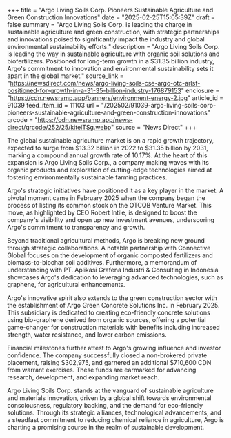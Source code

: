 +++
title = "Argo Living Soils Corp. Pioneers Sustainable Agriculture and Green Construction Innovations"
date = "2025-02-25T15:05:39Z"
draft = false
summary = "Argo Living Soils Corp. is leading the charge in sustainable agriculture and green construction, with strategic partnerships and innovations poised to significantly impact the industry and global environmental sustainability efforts."
description = "Argo Living Soils Corp. is leading the way in sustainable agriculture with organic soil solutions and biofertilizers. Positioned for long-term growth in a $31.35 billion industry, Argo's commitment to innovation and environmental sustainability sets it apart in the global market."
source_link = "https://newsdirect.com/news/argo-living-soils-cse-argo-otc-arlsf-positioned-for-growth-in-a-31-35-billion-industry-176879153"
enclosure = "https://cdn.newsramp.app/banners/environment-energy-2.jpg"
article_id = 91039
feed_item_id = 11103
url = "/202502/91039-argo-living-soils-corp-pioneers-sustainable-agriculture-and-green-construction-innovations"
qrcode = "https://cdn.newsramp.app/news-direct/qrcode/252/25/kitelTSg.webp"
source = "News Direct"
+++

<p>The global sustainable agriculture market is on a rapid growth trajectory, expected to surge from $13.32 billion in 2022 to $31.35 billion by 2031, marking a compound annual growth rate of 10.17%. At the heart of this expansion is Argo Living Soils Corp., a company making waves with its organic products and exploration of cutting-edge technologies aimed at fostering environmentally sustainable farming practices.</p><p>Argo's strategic initiatives have positioned it as a key player in the market. A pivotal moment came in February 2025 when the company began the process of listing its common stock on the OTCQB Venture Market. This move, as highlighted by CEO Robert Intile, is designed to boost the company's visibility and open up new investment avenues, underscoring Argo's commitment to transparency and growth.</p><p>Beyond traditional agricultural methods, Argo is breaking new ground through strategic collaborations. A notable partnership with Connective Global focuses on the development of organic composted fertilizers and biomass-to-biochar soil additives. Furthermore, a memorandum of understanding with PT. Aplikasi Grafena Industri & Consulting in Indonesia showcases Argo's dedication to leveraging advanced technologies, such as graphene, for agricultural enhancements.</p><p>Argo's innovative spirit also extends to the green construction sector with the establishment of Argo Green Concrete Solutions Inc. in February 2025. This subsidiary is dedicated to creating eco-friendly concrete solutions using bio-graphene derived from organic sources, offering a potential game-changer for construction materials with benefits including increased strength, water resistance, and lower carbon emissions.</p><p>Financial milestones further attest to Argo's growing influence and investor confidence. The company successfully closed a non-brokered private placement, raising $302,975, and garnered an additional $710,600 CDN from warrant exercises. These funds are earmarked for advancing research, development, and expanding market reach.</p><p>Argo Living Soils Corp. stands at the vanguard of sustainable agriculture and materials innovation, driven by a global shift towards environmental consciousness, regulatory backing, and the demand for eco-friendly solutions. Through its strategic alliances, technological advancements, and a steadfast commitment to reducing chemical reliance in agriculture, Argo is charting a promising course in the realm of sustainable development.</p>